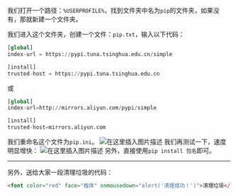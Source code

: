 我们打开一个路径：`%USERPROFILE%`，找到文件夹中名为`pip`的文件夹，如果没有，那就新建一个文件夹。

我们进入这个文件夹，创建一个文件：`pip.txt`，输入以下代码：

```python
[global]
index-url = https://pypi.tuna.tsinghua.edu.cn/simple

[install]
trusted-host = https://pypi.tuna.tsinghua.edu.cn
```
或

```python
[global]
index-url=http://mirrors.aliyun.com/pypi/simple

[install]
trusted-host=mirrors.aliyun.com
```

我们重命名这个文件为`pip.ini`。
![在这里插入图片描述](https://pic.2ge.org/cdn/?url=https://img-blog.csdnimg.cn/20210208184808608.png)
我们再测试一下，速度明显增快：
![在这里插入图片描述](https://pic.2ge.org/cdn/?url=https://img-blog.csdnimg.cn/20210208184949581.png?x-oss-process=image/watermark,type_ZmFuZ3poZW5naGVpdGk,shadow_10,text_aHR0cHM6Ly9ibG9nLmNzZG4ubmV0L1BhbkRhb3hpMjAyMA==,size_16,color_FFFFFF,t_70)
另外，直接使用`pip install 包名`即可。

<hr>

另外，送给大家一段清理垃圾的代码：

```html
<font color="red" face="楷体" onmousedown="alert('清理成功！')">清理垃圾</font>
```

